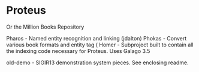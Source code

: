 Proteus
===

Or the Million Books Repository

Pharos - Named entity recognition and linking (jdalton)
Phokas - Convert various book formats and entity tag (
Homer - Subproject built to contain all the indexing code necessary for Proteus. Uses Galago 3.5

old-demo - SIGIR13 demonstration system pieces. See enclosing readme.

